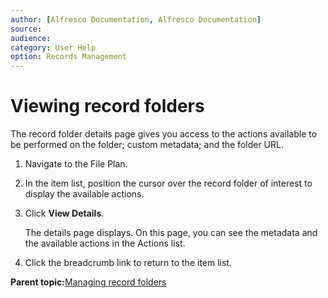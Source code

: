 ```yaml
---
author: [Alfresco Documentation, Alfresco Documentation]
source: 
audience: 
category: User Help
option: Records Management
---
```


# Viewing record folders

The record folder details page gives you access to the actions available to be performed on the folder; custom metadata; and the folder URL.

1.  Navigate to the File Plan.

2.  In the item list, position the cursor over the record folder of interest to display the available actions.

3.  Click **View Details**.

    The details page displays. On this page, you can see the metadata and the available actions in the Actions list.

4.  Click the breadcrumb link to return to the item list.


**Parent topic:**[Managing record folders](../tasks/rm-recordfolder-manage.md)

